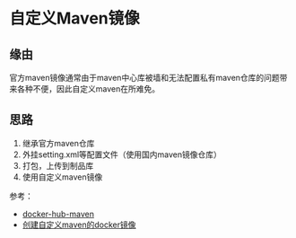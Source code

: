 # 自定义Maven镜像
## 缘由
官方maven镜像通常由于maven中心库被墙和无法配置私有maven仓库的问题带来各种不便，因此自定义maven在所难免。

## 思路
1. 继承官方maven仓库
2. 外挂setting.xml等配置文件（使用国内maven镜像仓库）
3. 打包，上传到制品库
4. 使用自定义maven镜像


参考：
* [docker-hub-maven](https://hub.docker.com/_/maven/?tab=tags&page=1&ordering=last_updated)
* [创建自定义maven的docker镜像](https://blog.csdn.net/rentian1/article/details/109702886)